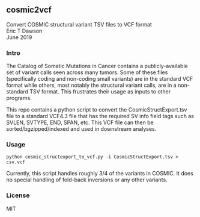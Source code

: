 cosmic2vcf
--------------
Convert COSMIC structural variant TSV files to VCF format  
Eric T Dawson   
June 2019

### Intro
The Catalog of Somatic Mutations in Cancer contains a publicly-available
set of variant calls seen across many tumors. Some of these files (specifically
coding and non-coding small variants) are in the standard VCF format while others,
most notably the structural variant calls, are in a non-standard TSV format. This
frustrates their usage as inputs to other programs.

This repo contains a python script to convert the CosmicStructExport.tsv file
to a standard VCF4.3 file that has the required SV info field tags such as 
SVLEN, SVTYPE, END, SPAN, etc. This VCF file can then be sorted/bgzipped/indexed
and used in downstream analyses.

### Usage
```
python cosmic_structexport_to_vcf.py -i CosmicStructExport.tsv > csv.vcf
```

Currently, this script handles roughly 3/4 of the variants in COSMIC. It does no
special handling of fold-back inversions or any other variants.

### License
MIT
